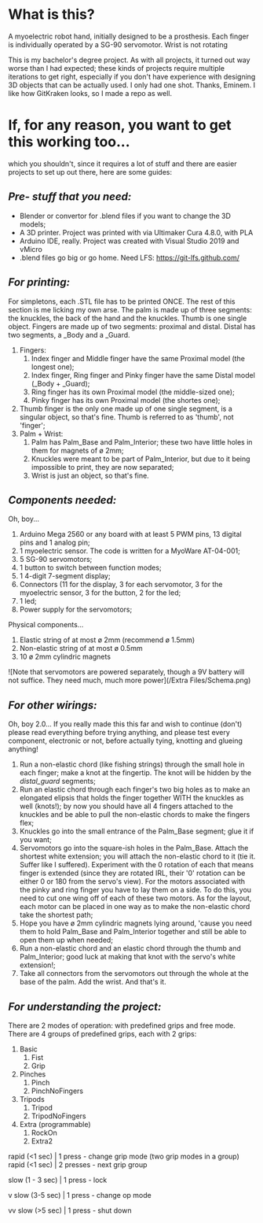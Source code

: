 # What is this?
A myoelectric robot hand, initially designed to be a prosthesis. Each finger is individually operated by a SG-90 servomotor. Wrist is not rotating

This is my bachelor's degree project. As with all projects, it turned out way worse than I had expected; these kinds of projects require multiple iterations to get right, especially if you don't have experience with designing 3D objects that can be actually used. I only had one shot. Thanks, Eminem. I like how GitKraken looks, so I made a repo as well.

# If, for any reason, you want to get this working too...
which you shouldn't, since it requires a lot of stuff and there are easier projects to set up out there, here are some guides:

## *Pre- stuff that you need:*
- Blender or convertor for .blend files if you want to change the 3D models;
- A 3D printer. Project was printed with via Ultimaker Cura 4.8.0, with PLA
- Arduino IDE, really. Project was created with Visual Studio 2019 and vMicro
- .blend files go big or go home. Need LFS: https://git-lfs.github.com/

## *For printing:*
For simpletons, each .STL file has to be printed ONCE. The rest of this section is me licking my own arse. The palm is made up of three segments: the knuckles, the back of the hand and the knuckles. Thumb is one single object. Fingers are made up of two segments: proximal and distal. Distal has two segments, a _Body and a _Guard. 

1. Fingers:
   1. Index finger and Middle finger have the same Proximal model (the longest one);
   2. Index finger, Ring finger and Pinky finger have the same Distal model (_Body + _Guard);
   3. Ring finger has its own Proximal model (the middle-sized one);
   4. Pinky finger has its own Proximal model (the shortes one);
2. Thumb finger is the only one made up of one single segment, is a singular object, so that's fine. Thumb is referred to as 'thumb', not 'finger';
3. Palm + Wrist:
   1. Palm has Palm_Base and Palm_Interior; these two have little holes in them for magnets of ø 2mm;
   2. Knuckles were meant to be part of Palm_Interior, but due to it being impossible to print, they are now separated;
   3. Wrist is just an object, so that's fine. 

## *Components needed:*
Oh, boy...
1. Arduino Mega 2560 or any board with at least 5 PWM pins, 13 digital pins and 1 analog pin;
2. 1 myoelectric sensor. The code is written for a MyoWare AT-04-001;
3. 5 SG-90 servomotors;
4. 1 button to switch between function modes;
5. 1 4-digit 7-segment display;
6. Connectors (11 for the display, 3 for each servomotor, 3 for the myoelectric sensor, 3 for the button, 2 for the led;
7. 1 led;
8. Power supply for the servomotors;

Physical components...
1. Elastic string of at most ø 2mm (recommend ø 1.5mm)
2. Non-elastic string of at most ø 0.5mm
3. 10 ø 2mm cylindric magnets

![Note that servomotors are powered separately, though a 9V battery will not suffice. They need much, much more power](/Extra Files/Schema.png)

## *For other wirings:*
Oh, boy 2.0... If you really made this this far and wish to continue (don't) please read everything before trying anything, and please test every component, electronic or not, before actually tying, knotting and glueing anything!
1. Run a non-elastic chord (like fishing strings) through the small hole in each finger; make a knot at the fingertip. The knot will be hidden by the _distal_guard_ segments;
2. Run an elastic chord through each finger's two big holes as to make an elongated elipsis that holds the finger together WITH the knuckles as well (knots!); by now you should have all 4 fingers attached to the knuckles and be able to pull the non-elastic chords to make the fingers flex;
3. Knuckles go into the small entrance of the Palm_Base segment; glue it if you want;
4. Servomotors go into the square-ish holes in the Palm_Base. Attach the shortest white extension; you will attach the non-elastic chord to it (tie it. Suffer like I suffered). Experiment with the 0 rotation of each that means finger is extended (since they are rotated IRL, their '0' rotation can be either 0 or 180 from the servo's view). For the motors associated with the pinky and ring finger you have to lay them on a side. To do this, you need to cut one wing off of each of these two motors. As for the layout, each motor can be placed in one way as to make the non-elastic chord take the shortest path;
5. Hope you have ø 2mm cylindric magnets lying around, 'cause you need them to hold Palm_Base and Palm_Interior together and still be able to open them up when needed;
6. Run a non-elastic chord and an elastic chord through the thumb and Palm_Interior; good luck at making that knot with the servo's white extension!;
7. Take all connectors from the servomotors out through the whole at the base of the palm. Add the wrist. And that's it.

## *For understanding the project:*

There are 2 modes of operation: with predefined grips and free mode. There are 4 groups of predefined grips, each with 2 grips:
1. Basic
   1. Fist
   2. Grip
2. Pinches
   1. Pinch
   2. PinchNoFingers
3. Tripods
   1. Tripod
   2. TripodNoFingers
4. Extra (programmable)
   1. RockOn
   2. Extra2 



rapid (<1 sec) | 1 press   - change grip mode (two grip modes in a group)
rapid (<1 sec) | 2 presses - next grip group

slow (1 - 3 sec) | 1 press - lock

v slow (3-5 sec) | 1 press - change op mode

vv slow (>5 sec) | 1 press - shut down